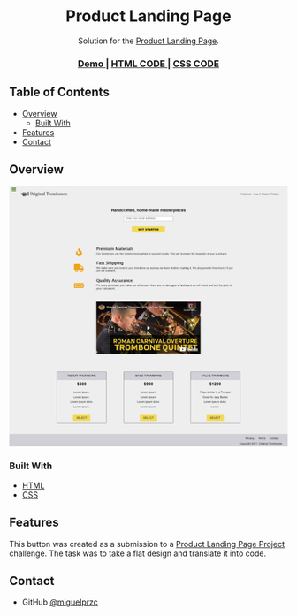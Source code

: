 <!-- Please update value in the {}  -->

<h1 align="center">Product Landing Page</h1>

<div align="center">
   Solution for the <a href="https://www.freecodecamp.org/learn/responsive-web-design/responsive-web-design-projects/build-a-product-landing-page" target="_blank">Product Landing Page</a>.
</div>

<div align="center">
  <h3>
    <a href="https://miguelprzc.github.io/product-landing-page/">
      Demo
    </a>
    <span> | </span>
    <a href="https://github.com/miguelprzc/product-landing-page/blob/main/index.html">
      HTML CODE
    </a>
    <span> | </span>
    <a href="https://github.com/miguelprzc/product-landing-page/blob/main/styles.css">
      CSS CODE
    </a>
  </h3>
</div>

<!-- TABLE OF CONTENTS -->

## Table of Contents

- [Overview](#overview)
  - [Built With](#built-with)
- [Features](#features)
- [Contact](#contact)

<!-- OVERVIEW -->

## Overview

![](images/screencapture.png)


### Built With

<!-- This section should list any major frameworks that you built your project using. Here are a few examples.-->

- [HTML](https://html.spec.whatwg.org/multipage/)
- [CSS](https://www.w3.org/Style/CSS/)

## Features

<!-- List the features of your application or follow the template. Don't share the figma file here :) -->

This button was created as a submission to a [Product Landing Page Project](https://www.freecodecamp.org/learn/responsive-web-design/responsive-web-design-projects/build-a-product-landing-page) challenge. The task was to take a flat design and translate it into code.

## Contact

- GitHub [@miguelprzc](https://github.com/miguelprzc)
